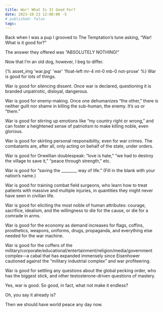 ```yaml
---
title: War! What Is It Good For?
date: 2023-10-23 12:00:00 -5
# published: false
tags:
---
```

Back when I was a pup I grooved to The Temptation’s tune asking,
“War! What is it good for?”

The answer they offered was “ABSOLUTELY NOTHING!”

Now that I’m an old dog, however, I beg to differ. 
<!-- excerpt -->
{% asset_img 'war.jpg' 'war' 'float-left mr-4 mt-0 mb-0 not-prose' %}
War is good for *lots* of things. 

War is good for silencing dissent. Once war is declared, questioning it is
branded unpatriotic, disloyal, dangerous.

War is good for enemy-making. Once one dehumanizes “the other,” there is
neither guilt nor shame in killing the sub-human, the enemy. It’s us or “them.”

War is good for stirring up emotions like “my country right or wrong,” and can
foster a heightened sense of patriotism to make killing noble, even glorious. 

War is good for skirting personal responsibility, even for war crimes. The
combatants are, after all, only acting on behalf of the state, under orders. 

War is good for Orwellian doublespeak: “love is hate,” “we had to destroy the
village to save it,” “peace through strength,” etc. 

War is good for “saving the ________ way of life.” (Fill in the blank with your
nation’s name.) 

War is good for training combat field surgeons, who learn how to treat patients
with massive and multiple injuries, in quantities they might never have seen in
civilian life.

War is good for eliciting the most noble of human attributes: courage,
sacrifice, idealism, and the willingness to die for the cause, or die for a
comrade in arms. 

War is good for the economy as demand increases for flags, coffins,
prosthetics, weapons, uniforms, drugs, propaganda, and everything else needed
for the war machine.     

War is good for the coffers of the
military/corporate/educational/entertainment/religion/media/government
complex—a cabal that has expanded immensely since Eisenhower cautioned against
the “military industrial complex” and war profiteering.

War is good for settling any questions about the global pecking order, who has
the biggest stick, and other testosterone-driven questions of mastery. 

Yes, war is good. So good, in fact, what not make it endless? 

Oh, you say it already is?  

Then we should have world peace any day now. 
